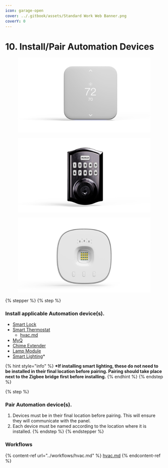 ```yaml
---
icon: garage-open
cover: ../.gitbook/assets/Standard Work Web Banner.png
coverY: 0
---
```


# 10. Install/Pair Automation Devices

<div align="left"><figure><img src="../.gitbook/assets/web_use-Therm-Swappable1.jpg" alt=""><figcaption></figcaption></figure> <figure><img src="../.gitbook/assets/web_use-LockOut-Swappable.jpg" alt=""><figcaption></figcaption></figure> <figure><img src="../.gitbook/assets/web_use-MYQ-a-swappable.jpg" alt=""><figcaption></figcaption></figure></div>

{% stepper %}
{% step %}
### Install applicable Automation device(s).

* [Smart Lock](https://prosource.vivint.com/sop-smart-locks/)
* [Smart Thermostat](https://prosource.vivint.com/element-v2-sop/)
  * [hvac.md](../workflows/hvac.md "mention")
* [MyQ](https://prosource.vivint.com/smart-garage-hub-product-sop/)
* [Chime Extender](https://prosource.vivint.com/chime-extender/)
* [Lamp Module](https://prosource.vivint.com/lamp-module/)
* [Smart Lighting](https://prosource.vivint.com/smart-lighting/)\*

{% hint style="info" %}
**\*If installing smart lighting, these do not need to be installed in their final location before pairing. Pairing should take place next to the Zigbee bridge first before installing.**
{% endhint %}
{% endstep %}

{% step %}
### Pair Automation device(s).

1. Devices must be in their final location before pairing. This will ensure they will communicate with the panel.
2. Each device must be named according to the location where it is installed.
{% endstep %}
{% endstepper %}

### Workflows

{% content-ref url="../workflows/hvac.md" %}
[hvac.md](../workflows/hvac.md)
{% endcontent-ref %}
